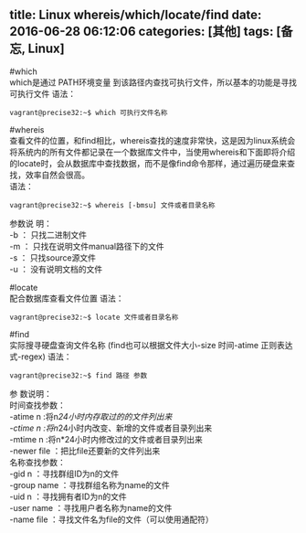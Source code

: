 title: Linux whereis/which/locate/find
date: 2016-06-28 06:12:06
categories: [其他]
tags: [备忘, Linux]
---

#which       
which是通过 PATH环境变量 到该路径内查找可执行文件，所以基本的功能是寻找可执行文件
语法：  
```
vagrant@precise32:~$ which 可执行文件名称  
```
<!--more-->

#whereis    
查看文件的位置，和find相比，whereis查找的速度非常快，这是因为linux系统会将系统内的所有文件都记录在一个数据库文件中，当使用whereis和下面即将介绍的locate时，会从数据库中查找数据，而不是像find命令那样，通过遍历硬盘来查找，效率自然会很高。  
语法：  
```
vagrant@precise32:~$ whereis [-bmsu] 文件或者目录名称   
```
参数说 明：  
-b ： 只找二进制文件  
-m ： 只找在说明文件manual路径下的文件  
-s ： 只找source源文件  
-u ： 没有说明文档的文件  


#locate       
配合数据库查看文件位置 
语法：  
```
vagrant@precise32:~$ locate 文件或者目录名称  
```

#find          
实际搜寻硬盘查询文件名称 (find也可以根据文件大小-size 时间-atime 正则表达式-regex)
语法：  
```
vagrant@precise32:~$ find 路径 参数
```
参 数说明：  
时间查找参数：  
-atime n :将n*24小时内存取过的的文件列出来  
-ctime n :将n*24小时内改变、新增的文件或者目录列出来  
-mtime n :将n*24小时内修改过的文件或者目录列出来  
-newer file ：把比file还要新的文件列出来  
名称查找参数：  
-gid n       ：寻找群组ID为n的文件  
-group name  ：寻找群组名称为name的文件  
-uid n       ：寻找拥有者ID为n的文件  
-user name   ：寻找用户者名称为name的文件  
-name file   ：寻找文件名为file的文件（可以使用通配符）  